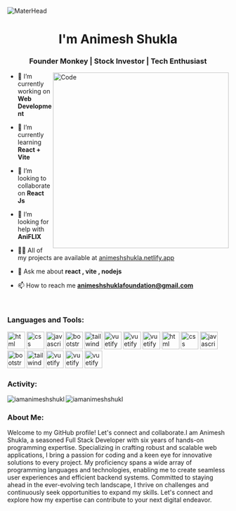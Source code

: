 ![MaterHead](https://cdn.dribbble.com/users/3071726/screenshots/12948541/media/b0d1cf9faf53929d3af340e609d838f5.gif)
<h1 align="center">I'm Animesh Shukla</h1>
<h3 align="center"> Founder Monkey | Stock Investor | Tech Enthusiast </h3>
<img align="right" alt="Code" width="400" src="https://t4.ftcdn.net/jpg/02/84/69/23/360_F_284692342_FkKunloWDjhyfVsmUxxnGJQjR3fiOZ4U.jpg">

- 🔭 I’m currently working on **Web Development**

- 🌱 I’m currently learning **React + Vite**

- 👯 I’m looking to collaborate on **React Js**

- 🤝 I’m looking for help with **AniFLIX**

- 👨‍💻 All of my projects are available at [animeshshukla.netlify.app](animeshshukla.netlify.app)

- 💬 Ask me about **react , vite , nodejs**

- 📫 How to reach me **animeshshuklafoundation@gmail.com**

<br>

<h3 align="left">Languages and Tools:</h3>
<div>
<img src="https://cdn.pixabay.com/photo/2017/08/05/11/16/logo-2582748_960_720.png" alt="html" width="40" height="40"> 
<img src="https://upload.wikimedia.org/wikipedia/commons/thumb/c/c3/Python-logo-notext.svg/1869px-Python-logo-notext.svg.png" alt="css" width="40" height="40"> 
<img src="https://citi.ac.ug/public/store/1/JavaScript.png" alt="javascript" width="40" height="40"> 
<img src="https://user-images.githubusercontent.com/2327532/39481401-fa7d2992-4d30-11e8-886d-c4a3ee88147f.png" alt="bootstrap" width="40" height="40"> 
<img src="https://avatars.githubusercontent.com/u/67109815?s=200&v=4" alt="tailwind" width="40" height="40"> 
<img src="https://cdn.iconscout.com/icon/free/png-256/free-logo-1889531-1597591.png?f=webp" alt="vuetify" width="40" height="40"> 
<img src="https://e7.pngegg.com/pngimages/413/852/png-clipart-redux-react-logo-javascript-dq-purple-violet-thumbnail.png" alt="vuetify" width="40" height="40"> 
<img src="https://cdn.iconscout.com/icon/free/png-256/free-node-js-1174925.png?f=webp" alt="vuetify" width="40" height="40"> 
<img src="https://w7.pngwing.com/pngs/925/447/png-transparent-express-js-node-js-javascript-mongodb-node-js-text-trademark-logo.png" alt="html" width="40" height="40"> 
<img src="https://cdn.worldvectorlogo.com/logos/django.svg" alt="css" width="40" height="40"> 
<img src="https://upload.wikimedia.org/wikipedia/commons/thumb/2/27/PHP-logo.svg/2560px-PHP-logo.svg.png" alt="javascript" width="40" height="40"> 
<img src="https://firebase.google.com/static/images/brand-guidelines/logo-vertical.png" alt="bootstrap" width="40" height="40"> 
<img src="https://seeklogo.com/images/A/appwrite-logo-D33B39992A-seeklogo.com.png" alt="tailwind" width="40" height="40"> 
<img src="https://www.svgrepo.com/show/331488/mongodb.svg" alt="vuetify" width="40" height="40"> 
<img src="https://encrypted-tbn0.gstatic.com/images?q=tbn:ANd9GcRrJUOQXlRtAe2cdNnbqjDNrOB2oGyp1a3bwg&usqp=CAU" alt="vuetify" width="40" height="40"> 
<img src="https://w7.pngwing.com/pngs/54/524/png-transparent-figma-app-logo-tech-companies-thumbnail.png" alt="vuetify" width="40" height="40"> 
</div>
<div>
<h3 alight="left">Activity:</h3>
<p><img align="left" src="https://github-readme-stats.vercel.app/api/top-langs?username=iamanimeshshukl&show_icons=true&locale=en&layout=compact" alt="iamanimeshshukl" /></p>
<p><img align="center" src="https://github-readme-streak-stats.herokuapp.com/?user=iamanimeshshukl&" alt="iamanimeshshukl" /></p>
</div>
<h3 alight="left">About Me:</h3>
<p>Welcome to my GitHub profile! Let's connect and collaborate.I am Animesh Shukla, a seasoned Full Stack Developer with six years of hands-on programming expertise. Specializing in crafting robust and scalable web applications, I bring a passion for coding and a keen eye for innovative solutions to every project. My proficiency spans a wide array of programming languages and technologies, enabling me to create seamless user experiences and efficient backend systems. Committed to staying ahead in the ever-evolving tech landscape, I thrive on challenges and continuously seek opportunities to expand my skills. Let's connect and explore how my expertise can contribute to your next digital endeavor.</p>
